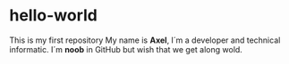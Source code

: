 # hello-world
This is my first repository
My name is **Axel**, I´m a developer and technical informatic.
I´m **noob** in GitHub but wish that we get along wold.
